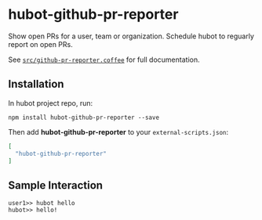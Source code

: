 # hubot-github-pr-reporter

Show open PRs for a user, team or organization. Schedule hubot to reguarly report on open PRs.

See [`src/github-pr-reporter.coffee`](src/github-pr-reporter.coffee) for full documentation.

## Installation

In hubot project repo, run:

`npm install hubot-github-pr-reporter --save`

Then add **hubot-github-pr-reporter** to your `external-scripts.json`:

```json
[
  "hubot-github-pr-reporter"
]
```

## Sample Interaction

```
user1>> hubot hello
hubot>> hello!
```
